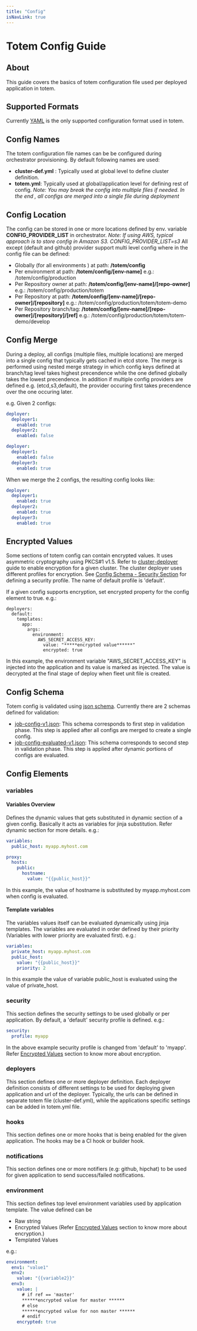 ```yaml
---
title: "Config"
isNavLink: true
---
```


# Totem Config Guide
## About
This guide covers the basics of totem configuration file used per deployed application in totem.

## Supported Formats
Currently [YAML](http://yaml.org/) is the only supported configuration format used in totem.

## Config Names
The totem configuration file names can be be configured during orchestrator provisioning. By default following names
are used:
- **cluster-def.yml** : Typically used at global level to define cluster definition.
- **totem.yml**: Typically used at global/application level for defining rest of config.
*Note: You may break the config into multiple files if needed. In the end , all configs are merged into a single file
during deployment*

## Config Location
The config can be stored in one or more locations defined by env. variable **CONFIG_PROVIDER_LIST** in orchestrator.
*Note: If using AWS, typical approach is to store config in Amazon S3. CONFIG_PROVIDER_LIST=s3*
All except (default and github) provider support multi level config where in the config file can be defined:
- Globally (for all environments ) at path: **/totem/config**
- Per environment at path: **/totem/config/[env-name]**  e.g.:  /totem/config/production
- Per Repository owner at path: **/totem/config/[env-name]/[repo-owner]** e.g.: /totem/config/production/totem
- Per Repository at path: **/totem/config/[env-name]/[repo-owner]/[repository]**
  e.g.: /totem/config/production/totem/totem-demo
- Per Repository branch/tag: **/totem/config/[env-name]/[repo-owner]/[repository]/[ref]**
  e.g.: /totem/config/production/totem/totem-demo/develop

## Config Merge
During a deploy, all configs (multiple files, multiple locations) are merged into a single config that typically
gets cached in etcd store. The merge is performed using nested merge strategy in which config keys defined at branch/tag level takes highest precendence while the one defined globally takes the lowest precendence. In addition if multiple config providers are defined e.g. (etcd,s3,default), the provider occuring first takes precendence over the one occuring later.

e.g. Given 2 configs:

```yaml
deployer:
  deployer1:
    enabled: true
  deployer2:
    enabled: false
```
```yaml
deployer:
  deployer1:
    enabled: false
  deployer3:
    enabled: true
```

When we merge the 2 configs, the resulting config looks like:
```yaml
deployer:
  deployer1:
    enabled: true
  deployer2:
    enabled: true
  deployer3:
    enabled: true
```

## Encrypted Values
Some sections of totem config can contain encrypted values. It uses asymmetric cryptography using PKCS#1 v1.5. Refer to [cluster-deployer](https://github.com/totem/cluster-deployer) guide to enable encryption for a given cluster.
The cluster deployer uses different profiles for encryption. See [Config Schema - Security Section](#security) for defining a security profile. The name of default profile is 'default'.

If a given config supports encryption, set encrypted property for the config element to true.
e.g.:
```
deployers:
  default:
    templates:
      app:
        args:
          environment:
            AWS_SECRET_ACCESS_KEY:
              value: "*****encrypted value******"
              encrypted: true
```
In this example, the environment variable "AWS_SECRET_ACCESS_KEY" is injected into the application and its value is marked as injected. The value is decrypted at the final stage of deploy when fleet unit file is created.

## Config Schema
Totem config is validated using [json schema](http://json-schema.org/). Currently there are 2 schemas defined for validation:
- [job-config-v1.json](https://github.com/totem/cluster-orchestrator/blob/master/schemas/job-config-v1.json): This schema corresponds to first step in validation phase. This step is applied after all configs are merged to create a single config.
- [job-config-evaluated-v1.json](https://github.com/totem/cluster-orchestrator/blob/master/schemas/job-config-v1-evaluated.json): This schema corresponds to second step in validation phase. This step is applied after dynamic portions of configs are evaluated.

## Config Elements
### variables
#### Variables Overview
Defines the dynamic values that gets substituted in dynamic section of a given config. Basically it acts as variables for jinja substitution. Refer dynamic section for more details.
e.g.:
```yaml
variables:
  public_host: myapp.myhost.com

proxy:
  hosts:
    public:
      hostname:
        value: "{{public_host}}"
```
In this example, the value of hostname is substituted by myapp.myhost.com when config is evaluated.

#### Template variables
The variables values itself can be evaluated dynamically using jinja templates. The variables are evaluated in order defined by their priority (Variables with lower priority are evaluated first).
e.g.:
```yaml
variables:
  private_host: myapp.myhost.com
  public_host:
    value: "{{public_host}}"
    priority: 2
```
In this example the value of variable public_host is evaluated using the value of private_host.

### security
This section defines the security settings to be used globally or per application. By default, a 'default' security profile is defined. e.g.:
```yaml
security:
  profile: myapp
```
In the above example security profile is changed from 'default' to 'myapp'.  Refer [Encrypted Values](README.md#encrypted-values) section to know more about encryption.

### deployers
This section defines one or more deployer definition.  Each deployer definition consists of different settings to be used for deploying given application and url of the deployer. Typically, the urls can be defined in separate totem file (cluster-def.yml), while the applications specific settings can be added in totem.yml file.

### hooks
This section defines one or more hooks that is being enabled for the given application. The hooks may be a CI hook or builder hook.

### notifications
This section defines one or more notifiers (e.g: github, hipchat) to be used for given application to send success/failed notifications.

### environment
This section defines top level environment variables used by application template. The value defined can be
- Raw string 
- Encrypted Values (Refer [Encrypted Values](README.md#encrypted-values) section to know more about encryption.)
- Templated Values

e.g.: 
```yaml
environment:
  env1: "value1"
  env2:
    value: "{{variable2}}"
  env3:
    value: |
      # if ref == 'master'
      ******encrypted value for master ******
      # else
      ******encrypted value for non master ******
      # endif
    encrypted: true
```
